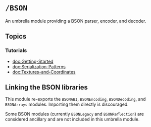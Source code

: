 # ``/BSON``

An umbrella module providing a BSON parser, encoder, and decoder.

## Topics

### Tutorials

-   <doc:Getting-Started>
-   <doc:Serialization-Patterns>
-   <doc:Textures-and-Coordinates>


## Linking the BSON libraries

This module re-exports the ``BSONABI``, ``BSONEncoding``, ``BSONDecoding``, and ``BSONArrays`` modules. Importing them directly is discouraged.

Some BSON modules (currently ``BSONLegacy`` and ``BSONReflection``) are considered ancillary and are not included in this umbrella module.

